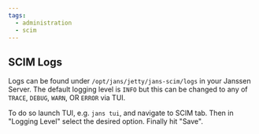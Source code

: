 ```yaml
---
tags:
  - administration
  - scim
---
```


## SCIM Logs

Logs can be found under `/opt/jans/jetty/jans-scim/logs` in your Janssen Server. The default logging level is `INFO` but this can be changed to any of `TRACE`, `DEBUG`, `WARN`, OR `ERROR` via TUI. 

To do so launch TUI, e.g. `jans tui`, and navigate to SCIM tab. Then in "Logging Level" select the desired option. Finally hit "Save".
